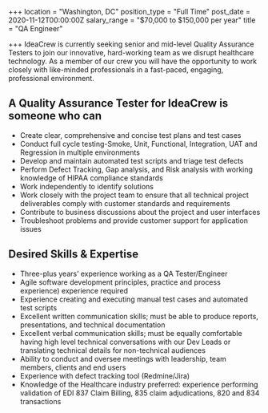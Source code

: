 +++
location = "Washington, DC"
position_type = "Full Time"
post_date = 2020-11-12T00:00:00Z
salary_range = "$70,000 to $150,000 per year"
title = "QA Engineer"

+++
IdeaCrew is currently seeking senior and mid-level Quality Assurance Testers to join our innovative, hard-working team as we disrupt healthcare technology. As a member of our crew you will have the opportunity to work closely with like-minded professionals in a fast-paced, engaging, professional environment.

## A Quality Assurance Tester for IdeaCrew is someone who can

* Create clear, comprehensive and concise test plans and test cases
* Conduct full cycle testing-Smoke, Unit, Functional, Integration, UAT and Regression in multiple environments
* Develop and maintain automated test scripts and triage test defects
* Perform Defect Tracking, Gap analysis, and Risk analysis with working knowledge of HIPAA compliance standards
* Work independently to identify solutions
* Work closely with the project team to ensure that all technical project deliverables comply with customer standards and requirements
* Contribute to business discussions about the project and user interfaces
* Troubleshoot problems and provide customer support for application issues

## Desired Skills & Expertise

* Three-plus years’ experience working as a QA Tester/Engineer
* Agile software development principles, practice and process experience) experience required
* Experience creating and executing manual test cases and automated test scripts
* Excellent written communication skills; must be able to produce reports, presentations, and technical documentation
* Excellent verbal communication skills; must be equally comfortable having high level technical conversations with our Dev Leads or translating technical details for non-technical audiences
* Ability to conduct and oversee meetings with leadership, team members, clients and end users
* Experience with defect tracking tool (Redmine/Jira)
* Knowledge of the Healthcare industry preferred: experience performing validation of EDI 837 Claim Billing, 835 claim adjudications, 820 and 834 transactions